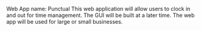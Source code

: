 Web App name: Punctual
This web application will allow users to clock in and out for time management.
The GUI will be built at a later time.
The web app will be used for large or small businesses.
